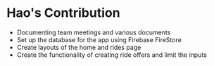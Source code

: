 # Hao's Contribution

- Documenting team meetings and various documents
- Set up the database for the app using Firebase FireStore
- Create layouts of the home and rides page
- Create the functionality of creating ride offers and limit the inputs
